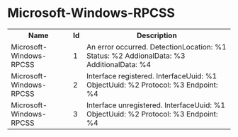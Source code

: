 # Microsoft-Windows-RPCSS

<table>
<colgroup><col/><col/><col/></colgroup>
<tr><th>Name</th><th>Id</th><th>Description</th></tr>
<tr><td>Microsoft-Windows-RPCSS</td><td>1</td><td>An error occurred. 
	DetectionLocation: 	%1 
	Status: 	%2 
	AddionalData: 	%3 
	AdditionalData: 	%4</td></tr>
<tr><td>Microsoft-Windows-RPCSS</td><td>2</td><td>Interface registered. 
	InterfaceUuid: 	%1 
	ObjectUuid: 	%2 
	Protocol: 	%3 
	Endpoint: 	%4</td></tr>
<tr><td>Microsoft-Windows-RPCSS</td><td>3</td><td>Interface unregistered. 
	InterfaceUuid: 	%1 
	ObjectUuid: 	%2 
	Protocol: 	%3 
	Endpoint: 	%4</td></tr>
</table>
